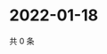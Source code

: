 # 2022-01-18

共 0 条

<!-- BEGIN WEIBO -->
<!-- 最后更新时间 Tue Jan 18 2022 07:15:06 GMT+0800 (China Standard Time) -->

<!-- END WEIBO -->
